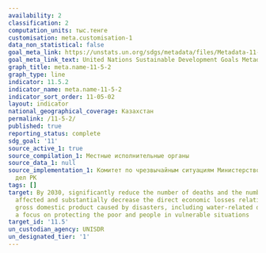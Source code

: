 ```yaml
---
availability: 2
classification: 2
computation_units: тыс.тенге
customisation: meta.customisation-1
data_non_statistical: false
goal_meta_link: https://unstats.un.org/sdgs/metadata/files/Metadata-11-05-02.pdf
goal_meta_link_text: United Nations Sustainable Development Goals Metadata (pdf 2066kB)
graph_title: meta.name-11-5-2
graph_type: line
indicator: 11.5.2
indicator_name: meta.name-11-5-2
indicator_sort_order: 11-05-02
layout: indicator
national_geographical_coverage: Казахстан
permalink: /11-5-2/
published: true
reporting_status: complete
sdg_goal: '11'
source_active_1: true
source_compilation_1: Местные исполнительные органы
source_data_1: null
source_implementation_1: Комитет по чрезвычайным ситуациям Министерство внутренних
  дел РК
tags: []
target: By 2030, significantly reduce the number of deaths and the number of people
  affected and substantially decrease the direct economic losses relative to global
  gross domestic product caused by disasters, including water-related disasters, with
  a focus on protecting the poor and people in vulnerable situations
target_id: '11.5'
un_custodian_agency: UNISDR
un_designated_tier: '1'
---
```

